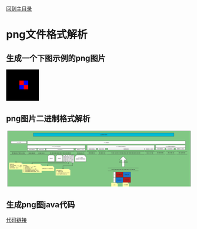 [回到主目录](/README.md)
# png文件格式解析
  ## 生成一个下图示例的png图片
  ![](imgs/4px.png)
  ## png图片二进制格式解析
  ![](imgs/pngcoder.png)
  ## 生成png图java代码
  [代码链接](WritePng.java)
   